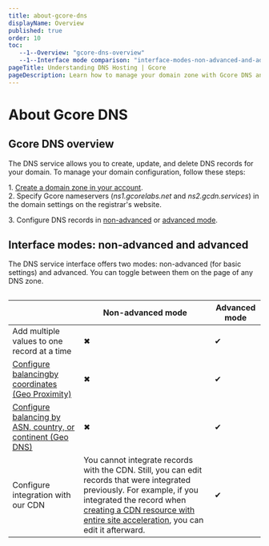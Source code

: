 ```yaml
---
title: about-gcore-dns
displayName: Overview
published: true
order: 10
toc:
   --1--Overview: "gcore-dns-overview"
   --1--Interface mode comparison: "interface-modes-non-advanced-and-advanced"
pageTitle: Understanding DNS Hosting | Gcore 
pageDescription: Learn how to manage your domain zone with Gcore DNS and what are two interface modes.
---
```


# About Gcore DNS

## Gcore DNS overview

The DNS service allows you to create, update, and delete DNS records for your domain. To manage your domain configuration, follow these steps:

1\. <a href="https://gcore.com/docs/dns/manage-a-dns-zone" target="_blank">Create a domain zone in your account</a>.  
2\. Specify Gcore nameservers (*ns1.gcorelabs.net* and *ns2.gcdn.services*) in the domain settings on the registrar's website.  

3\. Configure DNS records in <a href="https://gcore.com/docs/dns/dns-records/manage-dns-records-non-advanced-interface-mode" target="_blank">non-advanced</a> or <a href="https://gcore.com/docs/dns/dns-records/manage-dns-records-advanced-interface-mode-with-balancing" target="_blank">advanced mode</a>. 

## Interface modes: non-advanced and advanced

The DNS service interface offers two modes: non-advanced (for basic settings) and advanced. You can toggle between them on the page of any DNS zone.

<img src="https://assets.gcore.pro/docs/dns/about-gcore-dns/12990176402705.png" alt="">

|                                                              | Non-advanced mode                                                                                                                                                                                                                        | Advanced mode  | 
|--------------------------------------------------------------|------------------------------------------------------------------------------------------------------------------------------------------------------------------------------------------------------------------------------------------|----------------|
| Add multiple values to one record at a time                  | ✖                                                                                                                                                                                                                                        | ✔              | 
| <a href="https://gcore.com/docs/dns/dns-records/manage-dns-records-advanced-interface-mode-with-balancing#balancing-by-coordinates-geo-proximity" target="_blank">Configure balancingby coordinates (Geo Proximity)</a>            | ✖                                                                                                                                                                                                                                        | ✔              |  
| <a href="https://gcore.com/docs/dns/dns-records/manage-dns-records-advanced-interface-mode-with-balancing#balancing-by-asn-country--or-continent--geo-dns" target="_blank">Configure balancing by ASN, country, or continent (Geo DNS)</a>  | ✖                                                                                                                                                                                                                                        | ✔              |   
| Configure integration with our CDN                           | You cannot integrate records with the CDN. Still, you can edit records that were integrated previously. For example, if you integrated the record when <a href="https://gcore.com/docs/cdn/getting-started/create-a-cdn-resource/create-a-cdn-resource-for-the-entire-site" target="_blank">creating a CDN resource with entire site acceleration</a>, you can edit it afterward. | ✔              | 